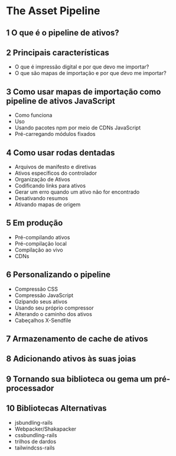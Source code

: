 # The Asset Pipeline

## 1 O que é o pipeline de ativos?
## 2 Principais características
  - O que é impressão digital e por que devo me importar?
  - O que são mapas de importação e por que devo me importar?
## 3 Como usar mapas de importação como pipeline de ativos JavaScript
  - Como funciona
  - Uso
  - Usando pacotes npm por meio de CDNs JavaScript
  - Pré-carregando módulos fixados
## 4 Como usar rodas dentadas
  - Arquivos de manifesto e diretivas
  - Ativos específicos do controlador
  - Organização de Ativos
  - Codificando links para ativos
  - Gerar um erro quando um ativo não for encontrado
  - Desativando resumos
  - Ativando mapas de origem
## 5 Em produção
  - Pré-compilando ativos
  - Pré-compilação local
  - Compilação ao vivo
  - CDNs
## 6 Personalizando o pipeline
  - Compressão CSS
  - Compressão JavaScript
  - Gzipando seus ativos
  - Usando seu próprio compressor
  - Alterando o caminho dos ativos
  - Cabeçalhos X-Sendfile
## 7 Armazenamento de cache de ativos
## 8 Adicionando ativos às suas joias
## 9 Tornando sua biblioteca ou gema um pré-processador
## 10 Bibliotecas Alternativas
  - jsbundling-rails
  - Webpacker/Shakapacker
  - cssbundling-rails
  - trilhos de dardos
  - tailwindcss-rails
